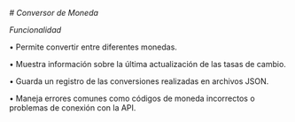 <em> # Conversor de Moneda </em>


<em> Funcionalidad </em>

•	Permite convertir entre diferentes monedas.

•	Muestra información sobre la última actualización de las tasas de cambio.

•	Guarda un registro de las conversiones realizadas en archivos JSON.

•	Maneja errores comunes como códigos de moneda incorrectos o problemas de conexión con la API.
